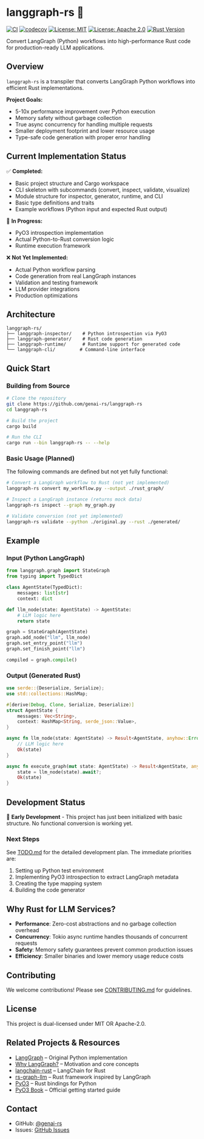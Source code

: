 # langgraph-rs 🦀

[![CI](https://github.com/genai-rs/langgraph-rs/actions/workflows/ci.yml/badge.svg)](https://github.com/genai-rs/langgraph-rs/actions/workflows/ci.yml)
[![codecov](https://codecov.io/gh/genai-rs/langgraph-rs/branch/main/graph/badge.svg)](https://codecov.io/gh/genai-rs/langgraph-rs)
[![License: MIT](https://img.shields.io/badge/License-MIT-yellow.svg)](https://opensource.org/licenses/MIT)
[![License: Apache 2.0](https://img.shields.io/badge/License-Apache%202.0-blue.svg)](https://opensource.org/licenses/Apache-2.0)
[![Rust Version](https://img.shields.io/badge/rust-1.75%2B-orange)](https://www.rust-lang.org)

Convert LangGraph (Python) workflows into high-performance Rust code for production-ready LLM applications.

## Overview

`langgraph-rs` is a transpiler that converts LangGraph Python workflows into efficient Rust implementations.

**Project Goals:**
- 5-10x performance improvement over Python execution
- Memory safety without garbage collection
- True async concurrency for handling multiple requests
- Smaller deployment footprint and lower resource usage
- Type-safe code generation with proper error handling

## Current Implementation Status

✅ **Completed:**
- Basic project structure and Cargo workspace
- CLI skeleton with subcommands (convert, inspect, validate, visualize)
- Module structure for inspector, generator, runtime, and CLI
- Basic type definitions and traits
- Example workflows (Python input and expected Rust output)

🚧 **In Progress:**
- PyO3 introspection implementation
- Actual Python-to-Rust conversion logic
- Runtime execution framework

❌ **Not Yet Implemented:**
- Actual Python workflow parsing
- Code generation from real LangGraph instances
- Validation and testing framework
- LLM provider integrations
- Production optimizations

## Architecture

```
langgraph-rs/
├── langgraph-inspector/    # Python introspection via PyO3
├── langgraph-generator/    # Rust code generation
├── langgraph-runtime/      # Runtime support for generated code
└── langgraph-cli/         # Command-line interface
```

## Quick Start

### Building from Source

```bash
# Clone the repository
git clone https://github.com/genai-rs/langgraph-rs
cd langgraph-rs

# Build the project
cargo build

# Run the CLI
cargo run --bin langgraph-rs -- --help
```

### Basic Usage (Planned)

The following commands are defined but not yet fully functional:

```bash
# Convert a LangGraph workflow to Rust (not yet implemented)
langgraph-rs convert my_workflow.py --output ./rust_graph/

# Inspect a LangGraph instance (returns mock data)
langgraph-rs inspect --graph my_graph.py

# Validate conversion (not yet implemented)
langgraph-rs validate --python ./original.py --rust ./generated/
```

## Example

### Input (Python LangGraph)

```python
from langgraph.graph import StateGraph
from typing import TypedDict

class AgentState(TypedDict):
    messages: list[str]
    context: dict

def llm_node(state: AgentState) -> AgentState:
    # LLM logic here
    return state

graph = StateGraph(AgentState)
graph.add_node("llm", llm_node)
graph.set_entry_point("llm")
graph.set_finish_point("llm")

compiled = graph.compile()
```

### Output (Generated Rust)

```rust
use serde::{Deserialize, Serialize};
use std::collections::HashMap;

#[derive(Debug, Clone, Serialize, Deserialize)]
struct AgentState {
    messages: Vec<String>,
    context: HashMap<String, serde_json::Value>,
}

async fn llm_node(state: AgentState) -> Result<AgentState, anyhow::Error> {
    // LLM logic here
    Ok(state)
}

async fn execute_graph(mut state: AgentState) -> Result<AgentState, anyhow::Error> {
    state = llm_node(state).await?;
    Ok(state)
}
```

## Development Status

🚧 **Early Development** - This project has just been initialized with basic structure. No functional conversion is working yet.

### Next Steps

See [TODO.md](TODO.md) for the detailed development plan. The immediate priorities are:
1. Setting up Python test environment
2. Implementing PyO3 introspection to extract LangGraph metadata
3. Creating the type mapping system
4. Building the code generator

## Why Rust for LLM Services?

- **Performance**: Zero-cost abstractions and no garbage collection overhead
- **Concurrency**: Tokio async runtime handles thousands of concurrent requests
- **Safety**: Memory safety guarantees prevent common production issues
- **Efficiency**: Smaller binaries and lower memory usage reduce costs

## Contributing

We welcome contributions! Please see [CONTRIBUTING.md](CONTRIBUTING.md) for guidelines.

## License

This project is dual-licensed under MIT OR Apache-2.0.

## Related Projects & Resources

- [LangGraph](https://github.com/langchain-ai/langgraph) – Original Python implementation
- [Why LangGraph?](https://langchain-ai.github.io/langgraph/concepts/why-langgraph/) – Motivation and core concepts
- [langchain-rust](https://github.com/Abraxas-365/langchain-rust) – LangChain for Rust
- [rs-graph-llm](https://github.com/a-agmon/rs-graph-llm) – Rust framework inspired by LangGraph
- [PyO3](https://github.com/PyO3/pyo3) – Rust bindings for Python
- [PyO3 Book](https://pyo3.rs/main/getting-started.html) – Official getting started guide

## Contact

- GitHub: [@genai-rs](https://github.com/genai-rs)
- Issues: [GitHub Issues](https://github.com/genai-rs/langgraph-rs/issues)
